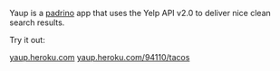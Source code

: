 Yaup is a [padrino](https://github.com/padrino/padrino-framework) app that uses the Yelp API v2.0 to deliver nice clean search results.

Try it out: 

[yaup.heroku.com](http://yaup.heroku.com)
[yaup.heroku.com/94110/tacos](http://yaup.heroku.com/94110/tacos)